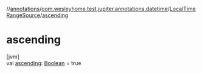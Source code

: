 //[annotations](../../../index.md)/[com.wesleyhome.test.jupiter.annotations.datetime](../index.md)/[LocalTimeRangeSource](index.md)/[ascending](ascending.md)

# ascending

[jvm]\
val [ascending](ascending.md): [Boolean](https://kotlinlang.org/api/latest/jvm/stdlib/kotlin/-boolean/index.html) = true
